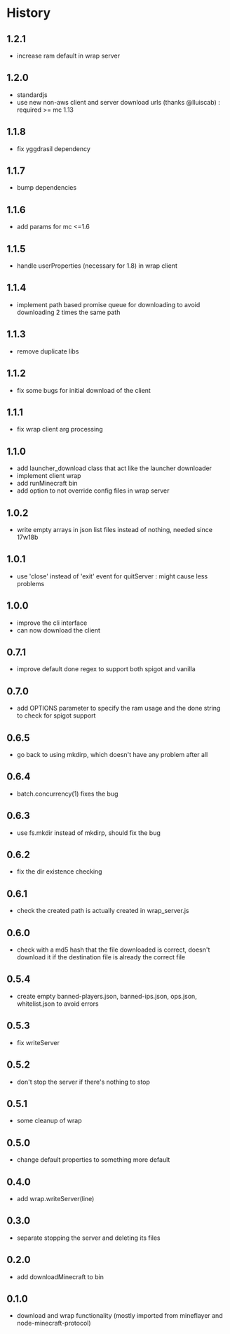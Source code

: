 # History

## 1.2.1

* increase ram default in wrap server

## 1.2.0

* standardjs
* use new non-aws client and server download urls (thanks @lluiscab) : required >= mc 1.13

## 1.1.8

* fix yggdrasil dependency

## 1.1.7

* bump dependencies

## 1.1.6

* add params for mc <=1.6

## 1.1.5

* handle userProperties (necessary for 1.8) in wrap client

## 1.1.4

* implement path based promise queue for downloading to avoid downloading 2 times the same path

## 1.1.3

* remove duplicate libs

## 1.1.2

* fix some bugs for initial download of the client

## 1.1.1

* fix wrap client arg processing

## 1.1.0

* add launcher_download class that act like the launcher downloader
* implement client wrap
* add runMinecraft bin
* add option to not override config files in wrap server

## 1.0.2

* write empty arrays in json list files instead of nothing, needed since 17w18b

## 1.0.1

* use 'close' instead of 'exit' event for quitServer : might cause less problems

## 1.0.0

* improve the cli interface
* can now download the client

## 0.7.1

* improve default done regex to support both spigot and vanilla

## 0.7.0

* add OPTIONS parameter to specify the ram usage and the done string to check for spigot support

## 0.6.5

* go back to using mkdirp, which doesn't have any problem after all

## 0.6.4

* batch.concurrency(1) fixes the bug

## 0.6.3

* use fs.mkdir instead of mkdirp, should fix the bug

## 0.6.2

* fix the dir existence checking

## 0.6.1

* check the created path is actually created in wrap_server.js

## 0.6.0

* check with a md5 hash that the file downloaded is correct, doesn't download it if the destination file is already the correct file

## 0.5.4

* create empty banned-players.json, banned-ips.json, ops.json, whitelist.json to avoid errors

## 0.5.3

* fix writeServer

## 0.5.2

* don't stop the server if there's nothing to stop

## 0.5.1

* some cleanup of wrap

## 0.5.0

* change default properties to something more default

## 0.4.0

* add wrap.writeServer(line)

## 0.3.0

* separate stopping the server and deleting its files

## 0.2.0

* add downloadMinecraft to bin

## 0.1.0

* download and wrap functionality (mostly imported from mineflayer and node-minecraft-protocol)
